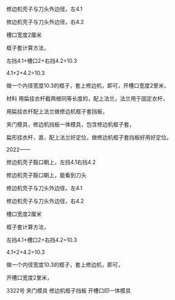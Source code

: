 修边机壳子与刀头外边径，左4.1

修边机壳子与刀头外边径，右4.2


槽口宽度2厘米

框子套计算方法，

左挡4.1+槽口2+右挡4.2=10.3


4.1+2+4.2=10.3


做一个内径宽度10.3的框子，套上修边机，即可，开槽口宽度2里米，


材料
用扁挂衣杆截两根同等长度的，配上法兰，法兰用于固定衣杆，

用扁挂衣杆配上法兰做修边机框子套挡板，

夹门模具，修边机挡板一体模具，包含修边机框子套，


扁形挂衣杆，直，配上法兰好定位，做修边机框子套挡板好用好定位。



2022——



修边机壳子豁口朝上，左挡4.1右挡4.2


修边机壳子豁口朝上，能看到刀头

修边机壳子与刀头外边径，左4.1

修边机壳子与刀头外边径，右4.2


槽口宽度2厘米

框子套计算方法，

左挡4.1+槽口2+右挡4.2=10.3


4.1+2+4.2=10.3


做一个内径宽度10.3的框子，套上修边机，即可，


开槽口宽度2里米，



3322号   夹门模具 修边机框子挡板   开槽口印一体模具


